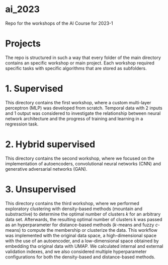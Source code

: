 # ai_2023
Repo for the workshops of the AI Course for 2023-1

# Projects
The repo is structured in such a way that every folder of the main directory contains an specific workshop or main project. Each workshop required specific tasks with specific algorithms that are stored as subfolders.

# 1. Supervised
This directory contains the first workshop, where a custom multi-layer perceptron (MLP) was developed from scratch. Temporal data with 2 inputs and 1 output was considered to investigate the relationship between neural network architecture and the progress of training and learning in a regression task.

# 2. Hybrid supervised
This directory contains the second workshop, where we focused on the implementation of autoencoders, convolutional neural networks (CNN) and generative adversarial networks (GAN).

# 3. Unsupervised
This directory contains the third workshop, where we performed exploratory clustering with density-based methods (mountain and substractive) to determine the optimal number of clusters $k$ for an arbitrary data set. Afterwards, the resulting optimal number of clusters k was passed as an hyperparameter for distance-based methods ($k$-means and fuzzy $c$-means) to compute the membership or clusterize the data. This workflow was implemented with the original data space, a high-dimensional space with the use of an autoencoder, and a low-dimensional space obtained by embedding tha original data with UMAP. We calculated internal and external validation indexes, and we also considered multiple hyperparameter configurations for both the density-based and distance-based methods.
